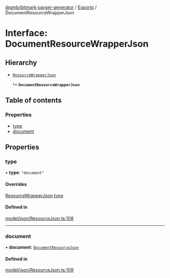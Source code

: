 [@gmb/bitmark-parser-generator](../API.md) / [Exports](../modules.md) / DocumentResourceWrapperJson

# Interface: DocumentResourceWrapperJson

## Hierarchy

- [`ResourceWrapperJson`](ResourceWrapperJson.md)

  ↳ **`DocumentResourceWrapperJson`**

## Table of contents

### Properties

- [type](DocumentResourceWrapperJson.md#type)
- [document](DocumentResourceWrapperJson.md#document)

## Properties

### type

• **type**: ``"document"``

#### Overrides

[ResourceWrapperJson](ResourceWrapperJson.md).[type](ResourceWrapperJson.md#type)

#### Defined in

[model/json/ResourceJson.ts:108](https://github.com/getMoreBrain/bitmark-parser-generator/blob/7c62fdc/src/model/json/ResourceJson.ts#L108)

___

### document

• **document**: [`DocumentResourceJson`](DocumentResourceJson.md)

#### Defined in

[model/json/ResourceJson.ts:109](https://github.com/getMoreBrain/bitmark-parser-generator/blob/7c62fdc/src/model/json/ResourceJson.ts#L109)

